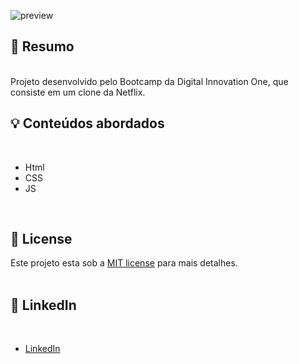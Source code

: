 
![preview](https://user-images.githubusercontent.com/66697772/135534817-deaa8fe7-cfc2-46d3-a91d-29aa3926d3c2.png)

## :bookmark: Resumo

<br />
Projeto desenvolvido pelo Bootcamp da Digital Innovation One, que consiste em um clone da Netflix.

## :bulb: Conteúdos abordados

<br />

- Html
- CSS
- JS

<br />

## :memo: License

Este projeto esta sob a [MIT license](LICENSE) para mais detalhes.
<br />
<br />

## :wave: LinkedIn
<br />

- [LinkedIn](https://www.linkedin.com/in/guilherme-lucena-720797236/)

<br />
